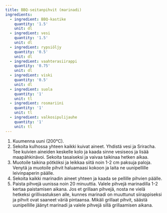 ```yaml
---
title: BBQ-seitanpihvit (marinadi)
ingredients:
  - ingredient: BBQ-kastike
    quantity: '1.5'
    unit: dl
  - ingredient: vesi
    quantity: '1.5'
    unit: dl
  - ingredient: rypsiöljy
    quantity: '0.5'
    unit: dl
  - ingredient: vaahterasiirappi
    quantity: '0.75'
    unit: dl
  - ingredient: viski
    quantity: '0.5'
    unit: dl
  - ingredient: suola
    quantity: '1'
    unit: tl
  - ingredient: rosmariini
    quantity: '1'
    unit: tl
  - ingredient: valkosipulijauhe
    quantity: '1'
    unit: tl
---
```

1. Kuumenna uuni (200°C).
1. Sekoita kulhossa yhteen kaikki kuivat aineet. Yhdistä vesi ja Sriracha. Tee kuivien aineiden keskelle kolo ja kaada sinne vesiseos ja lisää maapähkinävoi. Sekoita tasaiseksi ja vaivaa taikinaa hetken aikaa.
1. Muotoile taikina pötköksi ja leikkaa siitä noin 1-2 cm paksuja paloja. Venytä ja muotoile pihvit haluamaasi kokoon ja laita ne uunipellille leivinpaperin päälle.
1. Sekoita kaikki marinadin aineet yhteen ja kaada se pellille pihvien päälle.
1. Paista pihvejä uunissa noin 20 minuuttia. Valele pihvejä marinadilla 1-2 kertaa paistamisen aikana. Jos et grillaan pihvejä, nosta ne vielä hetkeksi grillivastuksen alle, kunnes marinadi on muuttunut siirappiseksi ja pihvit ovat saaneet väriä pintaansa. Mikäli grillaat pihvit, säästä uunipellille jäänyt marinadi ja valele pihvejä sillä grillaamisen aikana.
